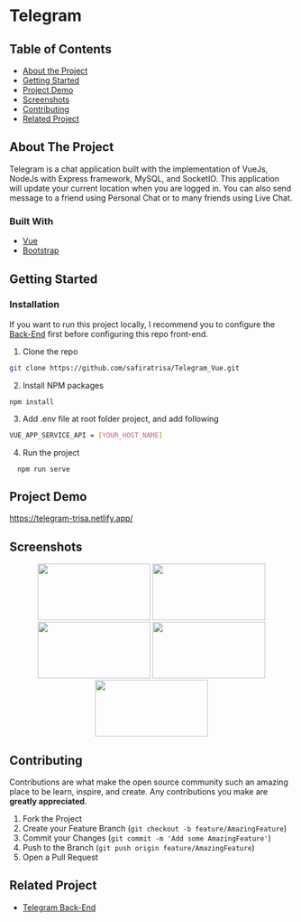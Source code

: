 # Telegram
<!-- TABLE OF CONTENTS -->
## Table of Contents

* [About the Project](#about-the-project)
* [Getting Started](#getting-started)
* [Project Demo](#Project-Demo)
* [Screenshots](#screenshots)
* [Contributing](#contributing)
* [Related Project](#related-project)



<!-- ABOUT THE PROJECT -->
## About The Project

Telegram is a chat application built with the implementation of VueJs, NodeJs with Express framework, MySQL, and SocketIO. This application will update your current location when you are logged in. You can also send message to a friend using Personal Chat or to many friends using Live Chat.

### Built With

* [Vue](https://vuejs.org)
* [Bootstrap](https://getbootstrap.com/docs/4.6/getting-started/introduction/)


<!-- GETTING STARTED -->
## Getting Started

### Installation

If you want to run this project locally, I recommend you to configure the [Back-End](https://github.com/safiratrisa/Telegram_API) first before configuring this repo front-end.
1. Clone the repo
```sh
git clone https://github.com/safiratrisa/Telegram_Vue.git
```
 2. Install NPM packages
```
npm install
```
3. Add .env file at root folder project, and add following
```sh
VUE_APP_SERVICE_API = [YOUR_HOST_NAME]
```
4. Run the project
```
  npm run serve
```

## Project Demo
https://telegram-trisa.netlify.app/

<!-- ROADMAP -->
## Screenshots

<p align='center'>
  <span>
      <image width="200" height="100" src='./screenshots/login.JPG' />
      <image width="200" height="100" src='./screenshots/blank.JPG' />
      <image width="200" height="100" src='./screenshots/chat.JPG' />
      <image width="200" height="100" src='./screenshots/recpro.JPG' />
      <image width="200" height="100" src='./screenshots/userpro.JPG' />
 </span>
</p>

<!-- CONTRIBUTING -->
## Contributing

Contributions are what make the open source community such an amazing place to be learn, inspire, and create. Any contributions you make are **greatly appreciated**.

1. Fork the Project
2. Create your Feature Branch (`git checkout -b feature/AmazingFeature`)
3. Commit your Changes (`git commit -m 'Add some AmazingFeature'`)
4. Push to the Branch (`git push origin feature/AmazingFeature`)
5. Open a Pull Request



## Related Project
- [Telegram Back-End](https://github.com/safiratrisa/Telegram_API)

